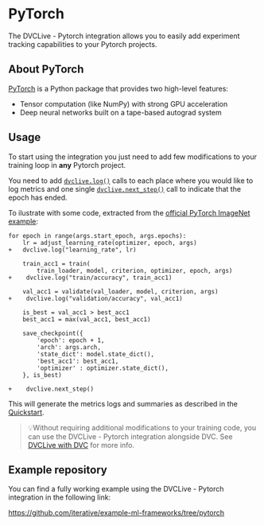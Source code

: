 # PyTorch

The DVCLive - Pytorch integration allows you to easily add experiment tracking
capabilities to your Pytorch projects.

## About PyTorch

[PyTorch](https://github.com/pytorch/pytorch) is a Python package that provides
two high-level features:

- Tensor computation (like NumPy) with strong GPU acceleration
- Deep neural networks built on a tape-based autograd system

## Usage

To start using the integration you just need to add few modifications to your
training loop in **any** Pytorch project.

You need to add [`dvclive.log()`] calls to each place where you would like to
log metrics and one single [`dvclive.next_step()`] call to indicate that the
epoch has ended.

To ilustrate with some code, extracted from the
[official PyTorch ImageNet example](https://github.com/pytorch/examples/blob/master/imagenet/main.py):

```git
for epoch in range(args.start_epoch, args.epochs):
    lr = adjust_learning_rate(optimizer, epoch, args)
+   dvclive.log("learning_rate", lr)

    train_acc1 = train(
        train_loader, model, criterion, optimizer, epoch, args)
+    dvclive.log("train/accuracy", train_acc1)

    val_acc1 = validate(val_loader, model, criterion, args)
+    dvclive.log("validation/accuracy", val_acc1)

    is_best = val_acc1 > best_acc1
    best_acc1 = max(val_acc1, best_acc1)

    save_checkpoint({
        'epoch': epoch + 1,
        'arch': args.arch,
        'state_dict': model.state_dict(),
        'best_acc1': best_acc1,
        'optimizer' : optimizer.state_dict(),
    }, is_best)

+    dvclive.next_step()
```

This will generate the metrics logs and summaries as described in the
[Quickstart](/docs/dvclive/user-guide/quickstart#outputs).

> 💡Without requiring additional modifications to your training code, you can
> use the DVCLive - Pytorch integration alongside DVC. See
> [DVCLive with DVC](/doc/dvclive/user-guide/dvclive-with-dvc) for more info.

## Example repository

You can find a fully working example using the DVCLive - Pytorch integration in
the following link:

https://github.com/iterative/example-ml-frameworks/tree/pytorch

[`dvclive.log()`]: /doc/dvclive/api-reference/log
[`dvclive.next_step()`]: /doc/dvclive/api-reference/next_step
